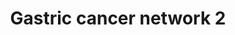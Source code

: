 ---
annotations:
- id: DOID:10534
  parent: disease of cellular proliferation
  type: Disease Ontology
  value: stomach cancer
- id: DOID:3717
  parent: disease of cellular proliferation
  type: Disease Ontology
  value: gastric adenocarcinoma
- id: PW:0000013
  parent: disease pathway
  type: Pathway Ontology
  value: disease pathway
- id: PW:0000605
  parent: disease pathway
  type: Pathway Ontology
  value: cancer pathway
- id: DOID:162
  parent: disease of cellular proliferation
  type: Disease Ontology
  value: cancer
authors:
- Khanspers
- MaintBot
- Mkutmon
- AlexanderPico
- Egonw
- Fehrhart
- Eweitz
citedin:
- link: PMC7470419
- link: PMC5372268
description: Network generated by mapping candidate oncogenes and tumor suppressor
  genes identified by integrated analysis of expression array and aCGH data. Network
  generated by Ingenuity Pathway Analysis.  Proteins on this pathway have targeted
  assays available via the [https://assays.cancer.gov/available_assays?wp_id=WP2363
  CPTAC Assay Portal]
last-edited: 2021-05-22
ndex: 99976bbe-8b64-11eb-9e72-0ac135e8bacf
organisms:
- Homo sapiens
redirect_from:
- /index.php/Pathway:WP2363
- /instance/WP2363
- /instance/WP2363_rr117737
revision: r117737
schema-jsonld:
- '@context': https://schema.org/
  '@id': https://wikipathways.github.io/pathways/WP2363.html
  '@type': Dataset
  creator:
    '@type': Organization
    name: WikiPathways
  description: Network generated by mapping candidate oncogenes and tumor suppressor
    genes identified by integrated analysis of expression array and aCGH data. Network
    generated by Ingenuity Pathway Analysis.  Proteins on this pathway have targeted
    assays available via the [https://assays.cancer.gov/available_assays?wp_id=WP2363
    CPTAC Assay Portal]
  keywords:
  - AHCTF1
  - ATAD2
  - BRIX1
  - CACYBP
  - CD48
  - CEBPZ
  - CHTF18
  - CHTF8
  - COL9A1
  - COL9A3
  - CTNNB1
  - DSCC1
  - EGFR
  - FAM91A1
  - FANCI
  - LBR
  - LMNB2
  - MTDH
  - MYC
  - OTUD5
  - PLAC8
  - RAD17
  - RFC3
  - RFC4
  - RNF144B
  - S100A6
  - SNURF
  - TOP2A
  - TP53
  - UBE2C
  - UBE2T
  license: CC0
  name: Gastric cancer network 2
seo: CreativeWork
title: Gastric cancer network 2
wpid: WP2363
---
